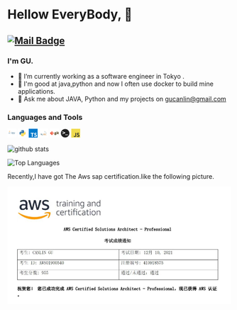 # Hellow EveryBody, 👋 

[![Mail Badge](https://img.shields.io/badge/-gucanlin@gmail.com-c14438?style=flat-square&logo=Gmail&logoColor=white&link=mailto:gucanlin@gmail.com)](mailto:gucanlin@gmail.com)
 ---
### I'm GU.

- 🔭 I’m currently working as a software engineer in Tokyo .
- 🙋 I'm good at java,python and now I often use docker to build mine applications.
- 💬 Ask me about JAVA, Python and my projects on gucanlin@gmail.com

### Languages and Tools
<code><img height="20" src="https://raw.githubusercontent.com/github/explore/80688e429a7d4ef2fca1e82350fe8e3517d3494d/topics/java/java.png"></code>
<code><img height="20" src="https://raw.githubusercontent.com/github/explore/80688e429a7d4ef2fca1e82350fe8e3517d3494d/topics/python/python.png"></code>
<code><img height="20" src="https://raw.githubusercontent.com/github/explore/80688e429a7d4ef2fca1e82350fe8e3517d3494d/topics/typescript/typescript.png"></code>
<code><img height="20" src="https://raw.githubusercontent.com/github/explore/80688e429a7d4ef2fca1e82350fe8e3517d3494d/topics/mysql/mysql.png"></code>
<code><img height="20" src="https://raw.githubusercontent.com/github/explore/80688e429a7d4ef2fca1e82350fe8e3517d3494d/topics/git/git.png"></code>
<code><img height="20" src="https://raw.githubusercontent.com/github/explore/80688e429a7d4ef2fca1e82350fe8e3517d3494d/topics/terminal/terminal.png"></code>
<code><img height="20" src="https://raw.githubusercontent.com/github/explore/80688e429a7d4ef2fca1e82350fe8e3517d3494d/topics/javascript/javascript.png"></code>

![github stats](https://github-readme-stats.vercel.app/api?username=gclsgithub&show_icons=true)

![Top Languages](https://github-readme-stats.vercel.app/api/top-langs/?username=rcbxd&layout=compact&title_color=007bff&text_color=e7e7e7&icon_color=007bff&bg_color=171c28)

Recently,I have got The Aws sap certification.like the following picture.

![AWS SAP](./image/aws.jpg "AWS SAP")
